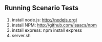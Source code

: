 Running Scenario Tests
----------------------

1. install node.js: http://nodejs.org/
2. install NPM: http://github.com/isaacs/npm
3. install express: npm install express
4. server.sh